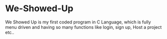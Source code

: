 # We-Showed-Up
We Showed Up is my first coded program in C Language, which is fully menu driven and having so many functions like login, sign up, Host a project etc.. 
